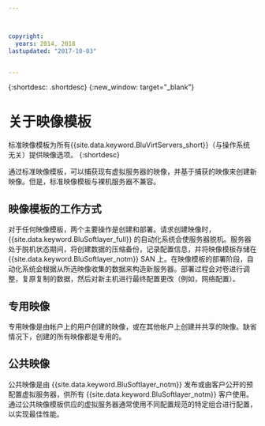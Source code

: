 ```yaml
---



copyright:
  years: 2014, 2018
lastupdated: "2017-10-03"


---
```


{:shortdesc: .shortdesc}
{:new_window: target="_blank"}

# 关于映像模板

标准映像模板为所有{{site.data.keyword.BluVirtServers_short}}（与操作系统无关）提供映像选项。
{:shortdesc}

通过标准映像模板，可以捕获现有虚拟服务器的映像，并基于捕获的映像来创建新映像。但是，标准映像模板与裸机服务器不兼容。

## 映像模板的工作方式
对于任何映像模板，两个主要操作是创建和部署。请求创建映像时，{{site.data.keyword.BluSoftlayer_full}} 的自动化系统会使服务器脱机。服务器处于脱机状态期间，将创建数据的压缩备份，记录配置信息，并将映像模板存储在 {{site.data.keyword.BluSoftlayer_notm}} SAN 上。在映像模板的部署阶段，自动化系统会根据从所选映像收集的数据来构造新服务器。部署过程会对卷进行调整，复原复制的数据，然后对新主机进行最终配置更改（例如，网络配置）。

## 专用映像

专用映像是由帐户上的用户创建的映像，或在其他帐户上创建并共享的映像。缺省情况下，创建的所有映像都是专用的。 

## 公共映像

公共映像是由 {{site.data.keyword.BluSoftlayer_notm}} 发布或由客户公开的预配置虚拟服务器，供所有 {{site.data.keyword.BluSoftlayer_notm}} 客户使用。通过公共映像模板供应的虚拟服务器通常使用不同配置规范的特定组合进行配置，以实现最佳性能。


